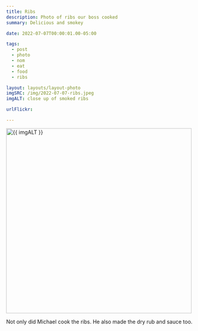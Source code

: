 ```yaml
---
title: Ribs
description: Photo of ribs our boss cooked
summary: Delicious and smokey

date: 2022-07-07T00:00:01.00-05:00

tags:
  - post
  - photo
  - nom
  - eat
  - food
  - ribs

layout: layouts/layout-photo
imgSRC: /img/2022-07-07-ribs.jpeg
imgALT: close up of smoked ribs

urlFlickr:

---
```

<p><img class="u-photo img-polaroid" src="{{ imgSRC }}" alt="{{ imgALT }}" width="500" height="500"></p>
Not only did Michael cook the ribs. He also made the dry rub and sauce too.
